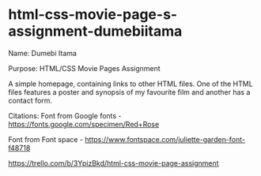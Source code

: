 # html-css-movie-page-s-assignment-dumebiitama
Name: Dumebi Itama

Purpose: HTML/CSS Movie Pages Assignment


A simple homepage, containing links to other HTML files. One of the HTML files features a poster and synopsis of my favourite film and another has a contact form.

Citations:
Font from Google fonts - https://fonts.google.com/specimen/Red+Rose

Font from Font space - https://www.fontspace.com/juliette-garden-font-f48718

https://trello.com/b/3YpizBkd/html-css-movie-page-assignment